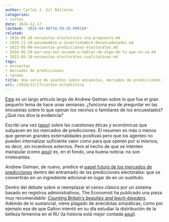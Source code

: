 ```yaml
---
author: Carlos J. Gil Bellosta
categories:
- cortos
date: 2024-12-17
lastmod: '2025-04-06T18:50:28.899184'
related:
- 2016-09-26-encuestas-electorales-una-propuesta.md
- 2016-11-10-pesadumbre-e-incertidumbre-desencadenadas.md
- 2023-05-09-encuestas-predicciones-electorales.md
- 2016-06-29-por-una-vez-accedo-a-hablar-de-algo-de-lo-que-no-se.md
- 2022-05-10-encuestas-electorales-cualitativas.md
tags:
- encuestas
- mercados de predicciones
- censos
title: Una serie de asuntos sobre encuestas, mercados de predicciones y su intersección
url: /2024/12/17/cortos-estadistica
---
```


[Este](https://statmodeling.stat.columbia.edu/2024/11/09/polling-by-asking-people-about-their-neighbors-when-does-this-work/)
es un largo artículo largo de Andrew Gelman sobre lo que fue el gran pequeño tema de hace unas semanas: ¿funciona eso de preguntar en las encuestas sobre lo que opinan los vecinos o familiares de los encuestados? ¿Qué nos dice la evidencia?

Escribí una vez ([aquí](https://piensoluegohesobrevivido.es/2024/mercados-apuestas/)) sobre las cuestiones éticas y económicas que subyacen en los mercados de predicciones.
El resumen es más o menos que generan grandes externalidades positivas pero que los agentes no pueden internalizar suficiente valor como para que operen por sí mismos, es decir, sin incentivos externos. Pero el hecho de que se intenten manipular (como [aquí](https://x.com/Dumpster_DAO/status/1832148090452898235)) es, en el fondo, una buena noticia: no son irrelevantes.

Andrew Gelman, de nuevo, predice el
[papel futuro de los mercados de predicciones](https://statmodeling.stat.columbia.edu/2024/11/10/prediction-markets-in-2024-and-poll-aggregation-in-2008/)
dentro del entramado de las predicciones electorales: que se convertirán en un ingrediente adicional en lugar de en un sustituto.

Dentro del debate sobre si reemplazar el censo clásico por un sistema basado en registros administrativos, The Economist ha publicado una pieza muy recomendable:
[_Counting Britain’s beauties and leech-bleeders_](https://www.economist.com/britain/2024/01/10/counting-britains-beauties-and-leech-bleeders). Además de lo sustancial, viene plagado de anécdotas simpáticas, como por ejemplo esa de que Galton intentó en su día estudiar la distribución de la belleza femenina en el RU (la historia está mejor contada [aquí](https://www.sciencedirect.com/science/article/abs/pii/S0191886908001724)).
